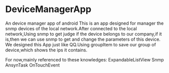 # DeviceManagerApp
An device manager app of android
This is an app designed for manager the snmp devices of the local network.After connected to the local network,Using snmp to get judge if 
the device belongs to our company,if it is,then we can use snmp to get and change the parameters of this device.
We designed this App just like QQ.Using groupItem to save our group of device,which shows the ips it contains.

For now,mainly referenced to these knowledges:
ExpandableListView
Snmp
AnsynTask
OnTouchEvent 

